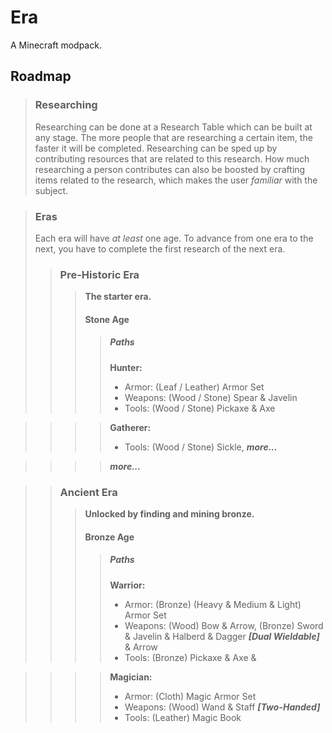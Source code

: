 # Era
A Minecraft modpack.

## Roadmap

> ### Researching
> Researching can be done at a Research Table which can be built at any stage. The more people that are researching a certain item, the faster it will be completed. Researching can be sped up by contributing resources that are related to this research. How much researching a person contributes can also be boosted by crafting items related to the research, which makes the user *familiar* with the subject.

> ### Eras
> Each era will have *at least* one age. To advance from one era to the next, you have to complete the first research of the next era.
>> ### Pre-Historic Era
>>> **The starter era.**
>>> #### Stone Age
>>>> ##### Paths
>>>> **Hunter:**
>>>> - Armor: (Leaf / Leather) Armor Set
>>>> - Weapons: (Wood / Stone) Spear & Javelin 
>>>> - Tools: (Wood / Stone) Pickaxe & Axe

>>>> **Gatherer:**
>>>> - Tools: (Wood / Stone) Sickle, ***more...***

>>>> ***more...***


>> ### Ancient Era
>>> **Unlocked by finding and mining bronze.**
>>> #### Bronze Age
>>>> ##### Paths
>>>> **Warrior:**
>>>> - Armor: (Bronze) (Heavy & Medium & Light) Armor Set
>>>> - Weapons: (Wood) Bow & Arrow, (Bronze) Sword & Javelin & Halberd & Dagger ***\[Dual Wieldable]*** & Arrow
>>>> - Tools: (Bronze) Pickaxe & Axe & 

>>>> **Magician:**
>>>> - Armor: (Cloth) Magic Armor Set
>>>> - Weapons: (Wood) Wand & Staff ***\[Two-Handed]***
>>>> - Tools: (Leather) Magic Book
